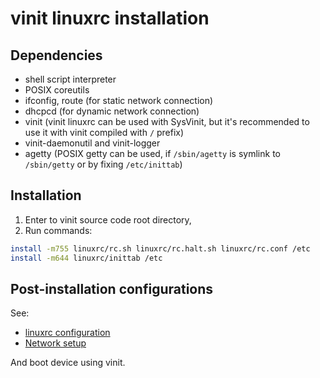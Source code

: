 # vinit linuxrc installation

## Dependencies
- shell script interpreter
- POSIX coreutils
- ifconfig, route (for static network connection)
- dhcpcd (for dynamic network connection)
- vinit (vinit linuxrc can be used with SysVinit, but it's recommended to use it with vinit compiled with `/` prefix)
- vinit-daemonutil and vinit-logger
- agetty (POSIX getty can be used, if `/sbin/agetty` is symlink to `/sbin/getty` or by fixing `/etc/inittab`)

## Installation
1. Enter to vinit source code root directory,
2. Run commands:
```sh
install -m755 linuxrc/rc.sh linuxrc/rc.halt.sh linuxrc/rc.conf /etc
install -m644 linuxrc/inittab /etc
```

## Post-installation configurations
See:
- [linuxrc configuration](configuration.md)
- [Network setup](networking.md)

And boot device using vinit.